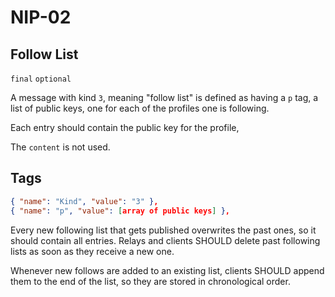 NIP-02
======

Follow List
-----------

`final` `optional`

A message with kind `3`, meaning "follow list" is defined as having a `p` tag, a list of public keys, one for each of the profiles one is following.

Each entry should contain the public key for the profile,

The `content` is not used.

## Tags

```json
{ "name": "Kind", "value": "3" },
{ "name": "p", "value": [array of public keys] },
```

Every new following list that gets published overwrites the past ones, so it should contain all entries. Relays and clients SHOULD delete past following lists as soon as they receive a new one.

Whenever new follows are added to an existing list, clients SHOULD append them to the end of the list, so they are stored in chronological order.

